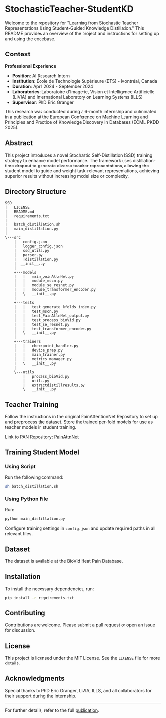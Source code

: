 # StochasticTeacher-StudentKD

Welcome to the repository for "Learning from Stochastic Teacher Representations Using Student-Guided Knowledge Distillation." This README provides an overview of the project and instructions for setting up and using the codebase.

## Context

**Professional Experience**
- **Position**: AI Research Intern
- **Institution**: École de Technologie Supérieure (ETS) - Montréal, Canada
- **Duration**: April 2024 - September 2024
- **Laboratories**: Laboratoire d'Imagerie, Vision et Intelligence Artificielle (LIVIA) and International Laboratory on Learning Systems (ILLS)
- **Supervisor**: PhD Eric Granger

This research was conducted during a 6-month internship and culminated in a publication at the European Conference on Machine Learning and Principles and Practice of Knowledge Discovery in Databases (ECML PKDD 2025).

## Abstract

This project introduces a novel Stochastic Self-Distillation (SSD) training strategy to enhance model performance. The framework uses distillation-time dropout to generate diverse teacher representations, allowing the student model to guide and weight task-relevant representations, achieving superior results without increasing model size or complexity.

## Directory Structure

```
SSD
|   LICENSE
|   README.md
|   requirements.txt
|
|   batch_distillation.sh
|   main_distillation.py
|       
\---src
    |   config.json
    |   logger_config.json
    |   ssd_utils.py
    |   parser.py
    |   Tdistillation.py
    |  __init__.py
    |   
    +---models
    |   |   main_painAttnNet.py
    |   |   module_mscn.py
    |   |   module_se_resnet.py
    |   |   module_transformer_encoder.py
    |   \   __init__.py
    |           
    +---tests
    |   |   test_generate_kfolds_index.py
    |   |   test_mscn.py
    |   |   test_PainAttnNet_output.py
    |   |   test_process_bioVid.py
    |   |   test_se_resnet.py
    |   |   test_transformer_encoder.py
    |   \   __init__.py
    |           
    +---trainers
    |   |   checkpoint_handler.py
    |   |   device_prep.py
    |   |   main_trainer.py
    |   |   metrics_manager.py
    |   \   __init__.py
    |           
    \---utils
        |   process_bioVid.py
        |   utils.py
        |   extractdistillresults.py
        \   __init__.py
```

## Teacher Training

Follow the instructions in the original PainAttentionNet Repository to set up and preprocess the dataset. Store the trained per-fold models for use as teacher models in student training. 

Link to PAN Repository: [PainAttnNet](https://github.com/zhenyuanlu/PainAttnNet/tree/main)

## Training Student Model

### Using Script
Run the following command:
```bash
sh batch_distillation.sh
```

### Using Python File
Run:
```bash
python main_distillation.py
```

Configure training settings in `config.json` and update required paths in all relevant files.

## Dataset

The dataset is available at the BioVid Heat Pain Database.

## Installation

To install the necessary dependencies, run:

```bash
pip install -r requirements.txt
```

## Contributing

Contributions are welcome. Please submit a pull request or open an issue for discussion.

## License

This project is licensed under the MIT License. See the `LICENSE` file for more details.

## Acknowledgments

Special thanks to PhD Eric Granger, LIVIA, ILLS, and all collaborators for their support during the internship.

---

For further details, refer to the full [publication](https://www.researchgate.net/publication/390990429_Learning_from_Stochastic_Teacher_Representations_Using_Student-Guided_Knowledge_Distillation).
